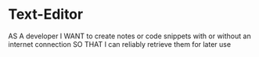# Text-Editor
AS A developer I WANT to create notes or code snippets with or without an internet connection SO THAT I can reliably retrieve them for later use
